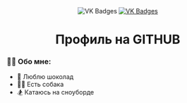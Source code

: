 <div id="badges" align = "center">
  <a href= "https://vk.com/moya_stranitca ">
  </a>

  <img src = "https://img.shields.io/badge/VK-blue?style=for-the-badge&logo=VK&logoColor=white" alt="VK Badges"/>
    <a href= "https://mail.google.com/mail/u/0/?tab=rm&ogbl#inbox">
      <img src = "https://img.shields.io/badge/EMAIL-red?style=for-the-badge&logo=Gmail&logoColor=white" alt="VK Badges"/>
    </a>
</div>

<div id="viewprof" align="center" >
<img src="https://komarev.com/ghpvc/?username=ZiborovaDaria&style=flat-square&color=blue " alt=""/>
</div>

<div id="heythere" align="center">
<h1> Профиль на GITHUB </h1>
</div>

### 👩‍💻 Обо мне: 

- 🧠 Люблю шоколад
- 🚴‍♀️ Есть собака
- 🏂 Катаюсь на сноуборде

